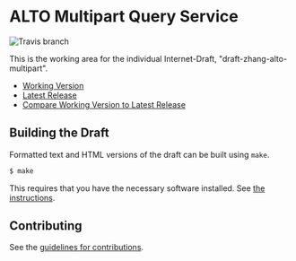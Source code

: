 # ALTO Multipart Query Service

![Travis branch](https://img.shields.io/travis/openalto/alto-multipart/master.svg)

This is the working area for the individual Internet-Draft, "draft-zhang-alto-multipart".

* [Working Version](https://openalto.github.io/alto-multipart/#go.draft-zhang-alto-multipart.html)
* [Latest Release](https://tools.ietf.org/html/draft-zhang-alto-multipart)
* [Compare Working Version to Latest Release](https://openalto.github.io/alto-multipart/#go.draft-zhang-alto-multipart.diff)

## Building the Draft

Formatted text and HTML versions of the draft can be built using `make`.

```sh
$ make
```

This requires that you have the necessary software installed.  See
[the instructions](https://github.com/martinthomson/i-d-template/blob/master/doc/SETUP.md).


## Contributing

See the
[guidelines for contributions](https://github.com/openalto/alto-multipart/blob/master/CONTRIBUTING.md).

